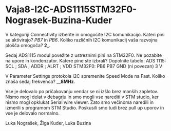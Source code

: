 # Vaja8-I2C-ADS1115STM32F0-Nograsek-Buzina-Kuder


V kategoriji Connectivity izberite in omogočite I2C komunikacijo. Kateri pini se aktivirajo? _PB7_ in _PB6_. Koliko različnih I2C komunikacij vaša razvojna plošča omogoča? __2___. 

Sedaj ADS1115 modul povežite z ustreznimi pini na STM32F0. Ne pozabite na upore in kondenzator.  Katere pine ste izbrali? Dopolnite tabelo: 
ADS 1115: 	SCL ;	SDA ;	 ADDR ;	 ALRT ;	       VDD 
STM32F0: 	 PB6	  PB7 	 GND	  (ni povezan) 	 3 V 

V Parameter Settings protokola I2C spremenite Speed Mode na Fast. Koliko znaša sedaj frekvenca? ________8MHz______. 

Vse je delovalo po pričakovanju vendar se ni izšlo brez manših zapletov.
Nismo mogl delat v debagrju in smo mogli vse narediti v STM studio, ker nismo mogl opklukat Serial wire viewer. Zato smo večinoma naredili in izmerili s programom STM Studio. 
Poskusili smo tudi brez pull up uporov in vse je delovalo normalno.


Luka Nograšek, Žiga Kuder, Luka Buzina

